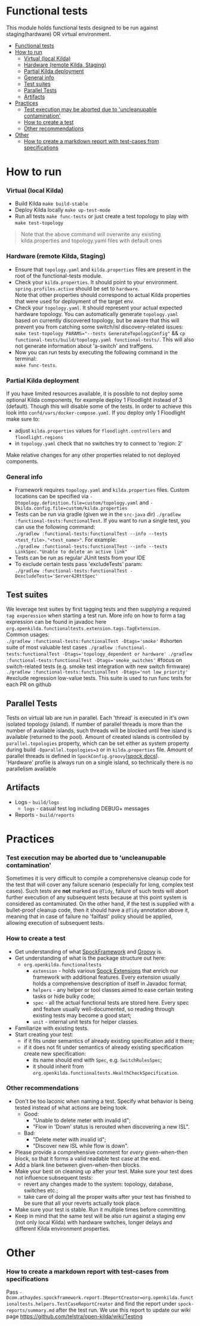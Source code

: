 # Functional tests
This module holds functional tests designed to be run against staging(hardware) OR virtual environment.
<!-- TOC -->

- [Functional tests](#functional-tests)
- [How to run](#how-to-run)
	- [Virtual (local Kilda)](#virtual-local-kilda)
	- [Hardware (remote Kilda, Staging)](#hardware-remote-kilda-staging)
	- [Partial Kilda deployment](#partial-kilda-deployment)
	- [General info](#general-info)
	- [Test suites](#test-suites)
	- [Parallel Tests](#parallel-tests)
	- [Artifacts](#artifacts)
- [Practices](#practices)
	- [Test execution may be aborted due to 'uncleanupable contamination'](#test-execution-may-be-aborted-due-to-uncleanupable-contamination)
	- [How to create a test](#how-to-create-a-test)
	- [Other recommendations](#other-recommendations)
- [Other](#other)
	- [How to create a markdown report with test-cases from specifications](#how-to-create-a-markdown-report-with-test-cases-from-specifications)

<!-- /TOC -->

# How to run
### Virtual (local Kilda)
- Build Kilda `make build-stable`
- Deploy Kilda locally `make up-test-mode`
- Run all tests `make func-tests` or just create a test topology to play with `make test-topology`
> Note that the above command will overwrite any existing kilda.properties and topology.yaml
files with default ones

### Hardware (remote Kilda, Staging)
- Ensure that `topology.yaml` and
`kilda.properties` files are present in the root of the functional-tests module.
- Check your `kilda.properties`. It should point to your environment.  
`spring.profiles.active` should be set to `hardware`.  
Note that other properties should
correspond to actual Kilda properties that were used for deployment of the target env.
- Check your `topology.yaml`. It should represent your actual expected hardware topology. You can automatically generate
`topology.yaml` based on currently discovered topology, but be aware that this will prevent you from catching
some switch/isl discovery-related issues: `make test-topology PARAMS="--tests GenerateTopologyConfig"` && `cp functional-tests/build/topology.yaml functional-tests/`.
 This will also not generate information about 'a-switch' and traffgens.
- Now you can run tests by executing the following command in the terminal:  
`make func-tests`.

### Partial Kilda deployment
If you have limited resources available, it is possible to not deploy some optional Kilda components, for example
deploy 1 Floodlight instead of 3 (default). Though this will disable some of the tests.
In order to achieve this look into `confd/vars/docker-compose.yaml`. If you deploy only 1 Floodlight make sure to:
- adjust `kilda.properties` values for `floodlight.controllers` and `floodlight.regions`
- in `topology.yaml` check that no switches try to connect to 'region: 2'  

Make relative changes for any other properties related to not deployed components.

### General info
- Framework requires `topology.yaml` and `kilda.properties` files. Custom locations can be specified via
`-Dtopology.definition.file=custom/topology.yaml` and `-Dkilda.config.file=custom/kilda.properties`
- Tests can be run via gradle (given we in the `src-java` dir)
`./gradlew :functional-tests:functionalTest`.
If you want to run a single test, you can use the following command:  
`./gradlew :functional-tests:functionalTest --info --tests <test_file>."<test_name>"`.
For example:  
`./gradlew :functional-tests:functionalTest --info --tests LinkSpec."Unable to delete an active link"`
- Tests can be run as regular JUnit tests from your IDE
- To exclude certain tests pass 'excludeTests' param:  
`./gradlew :functional-tests:functionalTest -DexcludeTests='Server42RttSpec'`

## Test suites
We leverage test suites by first tagging tests and then supplying a required `tag experession` when starting a test run.
More info on how to form a tag expression can be found in javadoc here `org.openkilda.functionaltests.extension.tags.TagExtension`.  
Common usages:  
`./gradlew :functional-tests:functionalTest -Dtags='smoke'` #shorten suite of most valuable test cases
`./gradlew :functional-tests:functionalTest -Dtags='topology_dependent or hardware'`
`./gradlew :functional-tests:functionalTest -Dtags='smoke_switches'` #focus on switch-related tests (e.g. smoke test integration with new switch firmware)
`./gradlew :functional-tests:functionalTest -Dtags='not low_priority'` #exclude regression low-value tests. This suite is used to run
func tests for each PR on github

## Parallel Tests
Tests on virtual lab are run in parallel. Each 'thread' is executed in it's own isolated topology (island).
If number of parallel threads is more than the number of available islands, such threads will be blocked
until free island is available (returned to the pool). Amount of created islands is controlled by
`parallel.topologies` property, which can be set either as system property during build
`-Dparallel.topologies=3` or in `kilda.properties` file. Amount of parallel threads is defined in
`SpockConfig.groovy`([spock docs](https://spockframework.org/spock/docs/2.0/parallel_execution.html)).  
'Hardware' profile is always run on a single island, so technically there is no parallelism available

## Artifacts
* Logs - ```build/logs```
  * `logs` - casual test log including DEBUG+ messages
* Reports - ```build/reports```

# Practices
### Test execution may be aborted due to 'uncleanupable contamination'
Sometimes it is very difficult to
compile a comprehensive cleanup code for the test that will cover any failure scenario (especially for long, complex
test cases). Such tests
are __not__ marked as `@Tidy`, failure of such tests will abort further execution of any subsequent tests
 because at this point system is considered as contaminated.
On the other hand, if the test is supplied with a bullet-proof cleanup code, then it should have a
`@Tidy` annotation above it, meaning that in case of failure no 'failfast' policy should be applied, allowing
execution of subsequent tests.

### How to create a test
- Get understanding of what [SpockFramework](http://spockframework.org/) and [Groovy](http://groovy-lang.org/) is.
- Get understanding of what is the package structure out here:
  - `org.openkilda.functionaltests`
    - `extension` - holds various [Spock Extensions](http://spockframework.org/spock/docs/1.1/extensions.html)
    that enrich our framework with additional features. Every extension usually holds a comprehensive description
    of itself in Javadoc format;
    - `helpers` - any helper or tool classes aimed to ease certain testing tasks or hide bulky code;
    - `spec` - all the actual functional tests are stored here. Every spec and feature usually well-documented, so reading through existing tests may become a good start;
    - `unit` - internal unit tests for helper classes.
- Familiarize with existing tests.
- Start creating your test:
  - if it fits under semantics of already existing specification add it there;
  - if it does not fit under semantics of already existing specification create new specification:
    - its name should end with `Spec`, e.g. `SwitchRulesSpec`;
    - it should inherit from `org.openkilda.functionaltests.HealthCheckSpecification`.

### Other recommendations
- Don't be too laconic when naming a test. Specify what behavior is being tested instead
of what actions are being took.  
  - Good:
    - "Unable to delete meter with invalid id";
    - "Flow in 'Down' status is rerouted when discovering a new ISL".
  - Bad:
    - "Delete meter with invalid id";
    - "Discover new ISL while flow is down".
- Please provide a comprehensive comment for *every* given-when-then block, so that it forms a valid readable
test case at the end.
- Add a blank line between given-when-then blocks.
- Make your best on cleaning up after your test. Make sure your test does not influence subsequent tests:
  - revert any changes made to the system: topology, database, switches etc.;
  - take care of doing all the proper waits after your test has finished to be sure that all your reverts actually took
  place.
- Make sure your test is stable. Run it multiple times before committing.
- Keep in mind that the same test will be also run against a staging env (not only local Kilda) with hardware switches, longer delays and different Kilda environment properties.

# Other
### How to create a markdown report with test-cases from specifications
Pass `-Dcom.athaydes.spockframework.report.IReportCreator=org.openkilda.functionaltests.helpers.TestCaseReportCreator`
and find the report under `spock-reports/summary.md` after the test run. We use this report to update our wiki page
https://github.com/telstra/open-kilda/wiki/Testing
